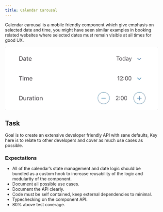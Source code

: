 ```yaml
---
title: Calendar Carousal
---
```




Calendar carousal is a mobile friendly component which give emphasis on selected date and time, you might have seen similar examples in booking related websites where selected dates must remain visible at all times for good UX.

![](./assets/calendar.gif)

## Task

Goal is to create an extensive developer friendly API with sane defaults, Key here is to relate to other developers and cover as much use cases as possible.

### Expectations

- All of the calendar’s state management and date logic should be bundled as a custom hook to increase reusability of the logic and modularity of the component.
- Document all possible use cases.
- Document the API clearly.
- Code must be self contained, keep external dependencies to minimal.
- Typechecking on the component API.
- 80% above test coverage.
